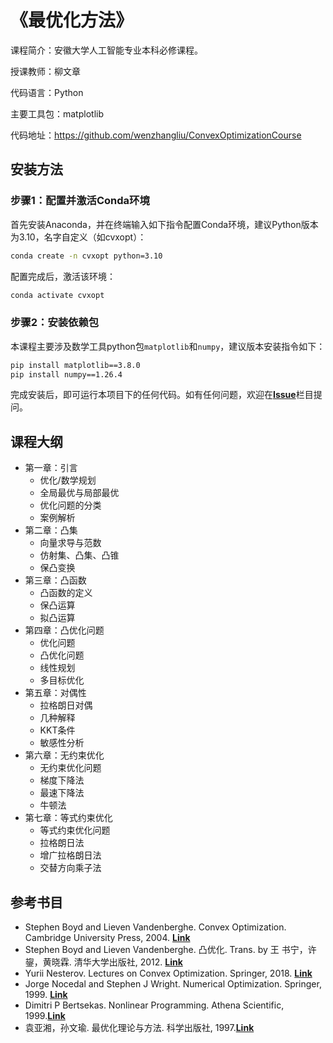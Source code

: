 # 《最优化方法》

课程简介：安徽大学人工智能专业本科必修课程。

授课教师：柳文章

代码语言：Python

主要工具包：matplotlib

代码地址：https://github.com/wenzhangliu/ConvexOptimizationCourse

## 安装方法

### 步骤1：配置并激活Conda环境

首先安装Anaconda，并在终端输入如下指令配置Conda环境，建议Python版本为3.10，名字自定义（如cvxopt）：

```bash
conda create -n cvxopt python=3.10
```

配置完成后，激活该环境：

```bash
conda activate cvxopt
```

### 步骤2：安装依赖包

本课程主要涉及数学工具python包``matplotlib``和``numpy``，建议版本安装指令如下：

```bash
pip install matplotlib==3.8.0
pip install numpy==1.26.4
```

完成安装后，即可运行本项目下的任何代码。如有任何问题，欢迎在[**Issue**](https://github.com/wenzhangliu/ConvexOptimizationCourse/issues)栏目提问。

## 课程大纲

- 第一章：引言
  - 优化/数学规划
  - 全局最优与局部最优
  - 优化问题的分类
  - 案例解析
- 第二章：凸集
  - 向量求导与范数
  - 仿射集、凸集、凸锥
  - 保凸变换
- 第三章：凸函数
  - 凸函数的定义
  - 保凸运算
  - 拟凸运算
- 第四章：凸优化问题
  - 优化问题
  - 凸优化问题
  - 线性规划
  - 多目标优化
- 第五章：对偶性
  - 拉格朗日对偶
  - 几种解释
  - KKT条件
  - 敏感性分析
- 第六章：无约束优化
  - 无约束优化问题
  - 梯度下降法
  - 最速下降法
  - 牛顿法
- 第七章：等式约束优化
  - 等式约束优化问题
  - 拉格朗日法
  - 增广拉格朗日法
  - 交替方向乘子法

## 参考书目

- Stephen Boyd and Lieven Vandenberghe. Convex Optimization. Cambridge University Press, 2004. [**Link**](https://stanford.edu/~boyd/cvxbook/)
- Stephen Boyd and Lieven Vandenberghe. 凸优化. Trans. by 王 书宁，许鋆，黄晓霖. 清华大学出版社, 2012. [**Link**](http://www.tup.tsinghua.edu.cn/upload/books/yz/031849-02.pdf)
- Yurii Nesterov. Lectures on Convex Optimization. Springer, 2018. [**Link**](https://shuyuej.com/books/Lectures%20on%20Convex%20Optimization.pdf)
- Jorge Nocedal and Stephen J Wright. Numerical Optimization. Springer, 1999. [**Link**](https://www.math.uci.edu/~qnie/Publications/NumericalOptimization.pdf)
- Dimitri P Bertsekas. Nonlinear Programming. Athena Scientific, 1999.[**Link**](https://mcube.lab.nycu.edu.tw/~cfung/docs/books/bertsekas1999nonlinear_programming.pdf)
- 袁亚湘，孙文瑜. 最优化理论与方法. 科学出版社, 1997.[**Link**]()
